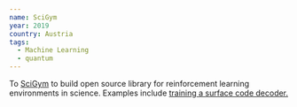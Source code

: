 ```yaml
---
name: SciGym
year: 2019
country: Austria
tags:
  - Machine Learning
  - quantum
---
```

To [SciGym](https://www.scigym.net/) to build open source library for reinforcement learning environments in science. Examples include [training a surface code decoder.](https://www.scigym.net/env/gym-surfacecode)
